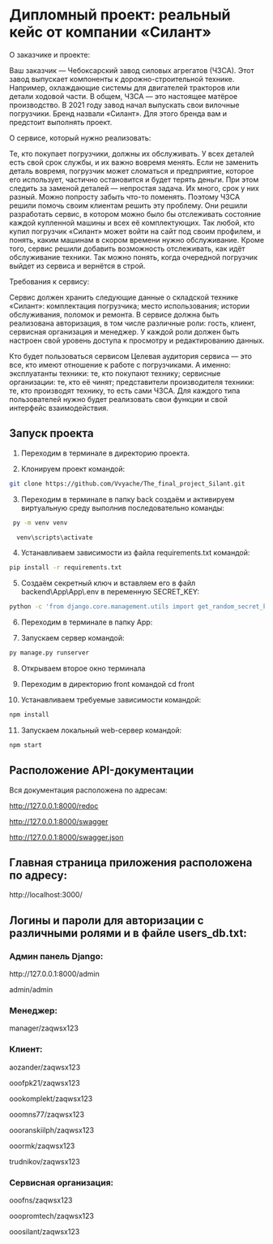 <h1> Дипломный проект: реальный кейс от компании «Силант» </h1>

О заказчике и проекте:

Ваш заказчик — Чебоксарский завод силовых агрегатов (ЧЗСА). Этот завод выпускает компоненты к дорожно-строительной 
технике. Например, охлаждающие системы для двигателей тракторов или детали ходовой части. В общем, ЧЗСА — это настоящее 
матёрое производство.
В 2021 году завод начал выпускать свои вилочные погрузчики. Бренд назвали «Силант». Для этого бренда вам и предстоит
выполнять проект.

О сервисе, который нужно реализовать:

Те, кто покупает погрузчики, должны их обслуживать. У всех деталей есть свой срок службы, и их важно вовремя менять. 
Если не заменить деталь вовремя, погрузчик может сломаться и предприятие, которое его использует, 
частично остановится и будет терять деньги.
При этом следить за заменой деталей — непростая задача. Их много, срок у них разный. Можно попросту забыть что-то поменять. 
Поэтому ЧЗСА решили помочь своим клиентам решить эту проблему.
Они решили разработать сервис, в котором можно было бы отслеживать состояние каждой купленной машины и всех её комплектующих. 
Так любой, кто купил погрузчик «Силант» может войти на сайт под своим профилем, и понять, каким машинам в скором времени нужно обслуживание.
Кроме того, сервис решили добавить возможность отслеживать, как идёт обслуживание техники. Так можно понять,
когда очередной погрузчик выйдет из сервиса и вернётся в строй.

Требования к сервису:

Сервис должен хранить следующие данные о складской технике «Силант»:
комплектация погрузчика;
место использования;
истории обслуживания, поломок и ремонта.
В сервисе должна быть реализована авторизация, в том числе различные роли: гость, клиент, сервисная организация и менеджер. 
У каждой роли должен быть настроен свой уровень доступа к просмотру и редактированию данных.

Кто будет пользоваться сервисом
Целевая аудитория сервиса — это все, кто имеют отношение к работе с погрузчиками. А именно:
эксплуатанты техники: те, кто покупают технику;
сервисные организации: те, кто её чинят;
представители производителя техники: те, кто производят технику, то есть сами ЧЗСА.
Для каждого типа пользователей нужно будет реализовать свои функции и свой интерфейс взаимодействия.


<h2>Запуск проекта</h2>

1. Переходим в терминале в директорию проекта.

2. Клонируем проект командой:
```bash
git clone https://github.com/Vvyache/The_final_project_Silant.git
```
3. Переходим в терминале в папку back создаём и активируем виртуальную среду выполнив последовательно команды:
 ```bash 
  py -m venv venv
  ```
```bash 
  venv\scripts\activate
  ```

4. Устанавливаем зависимости из файла requirements.txt командой:
```bash
pip install -r requirements.txt
````
5. Создаём секретный ключ и вставляем его в файл backend\App\App\\.env в переменную SECRET_KEY:
```bash
python -c 'from django.core.management.utils import get_random_secret_key; print(get_random_secret_key())'
````
6. Переходим в терминале в папку App:

7. Запускаем сервер командой:
```bash
py manage.py runserver
````

8. Открываем второе окно терминала

9. Переходим в директорию front командой
cd front

10. Устанавливаем требуемые зависимости командой:
```bash
npm install
```
11. Запускаем локальный web-сервер командой:
```bash
npm start
```

<h2>Расположение API-документации</h2>

Вся документация расположена по адресам:

http://127.0.0.1:8000/redoc

http://127.0.0.1:8000/swagger

http://127.0.0.1:8000/swagger.json

<h2>Главная страница приложения расположена по адресу:</h2>
http://localhost:3000/


<h2>Логины и пароли для авторизации с различными ролями и в файле users_db.txt:</h2>

<h3>Админ панель Django:</h3>
http://127.0.0.1:8000/admin

admin/admin


<h3>Менеджер:</h3>

manager/zaqwsx123


<h3>Клиент:</h3>

aozander/zaqwsx123

ooofpk21/zaqwsx123

oookomplekt/zaqwsx123

ooomns77/zaqwsx123

oooranskiilph/zaqwsx123

ooormk/zaqwsx123

trudnikov/zaqwsx123


<h3>Сервисная организация:</h3>

ooofns/zaqwsx123

ooopromtech/zaqwsx123

ooosilant/zaqwsx123
